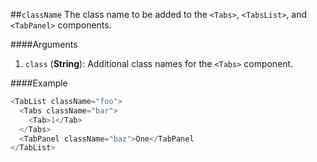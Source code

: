 ##`className`
The class name to be added to the `<Tabs>`, `<TabsList>`, and `<TabPanel>` components.

####Arguments
1. `class` (__String__): Additional class names for the `<Tabs>` component.

####Example
```javascript
<TabList className="foo">
  <Tabs className="bar">
    <Tab>1</Tab>
  </Tabs>
  <TabPanel className="baz">One</TabPanel
</TabList>
```
